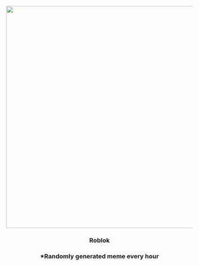 <p align="center">
        <img src="https://i.redd.it/9xl47rkh92891.jpg" width="600" height="600">
        </p>
        <h3 align="center">Roblok</h3>
        <h3 align="center">*Randomly generated meme every hour</h3>
    